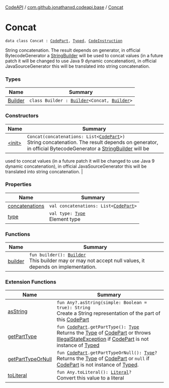 [CodeAPI](../../index.md) / [com.github.jonathanxd.codeapi.base](../index.md) / [Concat](.)

# Concat

`data class Concat : `[`CodePart`](../../com.github.jonathanxd.codeapi/-code-part/index.md)`, `[`Typed`](../-typed/index.md)`, `[`CodeInstruction`](../../com.github.jonathanxd.codeapi/-code-instruction.md)

String concatenation. The result depends on generator, in official BytecodeGenerator a [StringBuilder](http://docs.oracle.com/javase/6/docs/api/java/lang/StringBuilder.html) will be
used to concat values (in a future patch it will be changed to use Java 9 dynamic concatenation), in official
JavaSourceGenerator this will be translated into string concatenation.

### Types

| Name | Summary |
|---|---|
| [Builder](-builder/index.md) | `class Builder : `[`Builder`](../-typed/-builder/index.md)`<Concat, `[`Builder`](-builder/index.md)`>` |

### Constructors

| Name | Summary |
|---|---|
| [&lt;init&gt;](-init-.md) | `Concat(concatenations: List<`[`CodePart`](../../com.github.jonathanxd.codeapi/-code-part/index.md)`>)`<br>String concatenation. The result depends on generator, in official BytecodeGenerator a [StringBuilder](http://docs.oracle.com/javase/6/docs/api/java/lang/StringBuilder.html) will be
used to concat values (in a future patch it will be changed to use Java 9 dynamic concatenation), in official
JavaSourceGenerator this will be translated into string concatenation. |

### Properties

| Name | Summary |
|---|---|
| [concatenations](concatenations.md) | `val concatenations: List<`[`CodePart`](../../com.github.jonathanxd.codeapi/-code-part/index.md)`>` |
| [type](type.md) | `val type: `[`Type`](http://docs.oracle.com/javase/6/docs/api/java/lang/reflect/Type.html)<br>Element type |

### Functions

| Name | Summary |
|---|---|
| [builder](builder.md) | `fun builder(): `[`Builder`](-builder/index.md)<br>This builder may or may not accept null values, it depends on implementation. |

### Extension Functions

| Name | Summary |
|---|---|
| [asString](../../com.github.jonathanxd.codeapi.util/kotlin.-any/as-string.md) | `fun Any?.asString(simple: Boolean = true): String`<br>Create a String representation of the part of this [CodePart](../../com.github.jonathanxd.codeapi/-code-part/index.md) |
| [getPartType](../../com.github.jonathanxd.codeapi.util/get-part-type.md) | `fun `[`CodePart`](../../com.github.jonathanxd.codeapi/-code-part/index.md)`.getPartType(): `[`Type`](http://docs.oracle.com/javase/6/docs/api/java/lang/reflect/Type.html)<br>Returns the [Type](http://docs.oracle.com/javase/6/docs/api/java/lang/reflect/Type.html) of [CodePart](../../com.github.jonathanxd.codeapi/-code-part/index.md) or throws [IllegalStateException](http://docs.oracle.com/javase/6/docs/api/java/lang/IllegalStateException.html) if [CodePart](../../com.github.jonathanxd.codeapi/-code-part/index.md) is not instance of [Typed](../-typed/index.md) |
| [getPartTypeOrNull](../../com.github.jonathanxd.codeapi.util/get-part-type-or-null.md) | `fun `[`CodePart`](../../com.github.jonathanxd.codeapi/-code-part/index.md)`.getPartTypeOrNull(): `[`Type`](http://docs.oracle.com/javase/6/docs/api/java/lang/reflect/Type.html)`?`<br>Returns the [Type](http://docs.oracle.com/javase/6/docs/api/java/lang/reflect/Type.html) of [CodePart](../../com.github.jonathanxd.codeapi/-code-part/index.md) or `null` if [CodePart](../../com.github.jonathanxd.codeapi/-code-part/index.md) is not instance of [Typed](../-typed/index.md). |
| [toLiteral](../../com.github.jonathanxd.codeapi.util.conversion/kotlin.-any/to-literal.md) | `fun Any.toLiteral(): `[`Literal`](../../com.github.jonathanxd.codeapi.literal/-literal/index.md)`?`<br>Convert this value to a literal |
